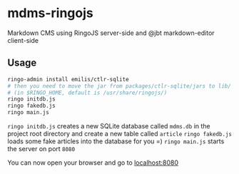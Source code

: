 mdms-ringojs
============

Markdown CMS using RingoJS server-side and @jbt markdown-editor client-side

## Usage
```sh
ringo-admin install emilis/ctlr-sqlite
# then you need to move the jar from packages/ctlr-sqlite/jars to lib/
# (in $RINGO_HOME, default is /usr/share/ringojs/)
ringo initdb.js
ringo fakedb.js
ringo main.js
```

`ringo initdb.js` creates a new SQLite database called `mdms.db` in the project root directory and create a new table called `article`
`ringo fakedb.js` loads some fake articles into the database for you =)
`ringo main.js` starts the server on port `8080`

You can now open your browser and go to [localhost:8080](http://localhost:8080)
